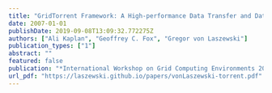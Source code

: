 ```yaml
---
title: "GridTorrent Framework: A High-performance Data Transfer and Data Sharing Framework for Scientific Computing"
date: 2007-01-01
publishDate: 2019-09-08T13:09:32.772275Z
authors: ["Ali Kaplan", "Geoffrey C. Fox", "Gregor von Laszewski"]
publication_types: ["1"]
abstract: ""
featured: false
publication: "*International Workshop on Grid Computing Environments 2007 (GCE07)*"
url_pdf: "https://laszewski.github.io/papers/vonLaszewski-torrent.pdf"
---
```


